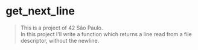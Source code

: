 # get_next_line

> This is a project of 42 São Paulo.  
> In this project I'll write a function which returns a line read from a file descriptor, without the  newline.  
